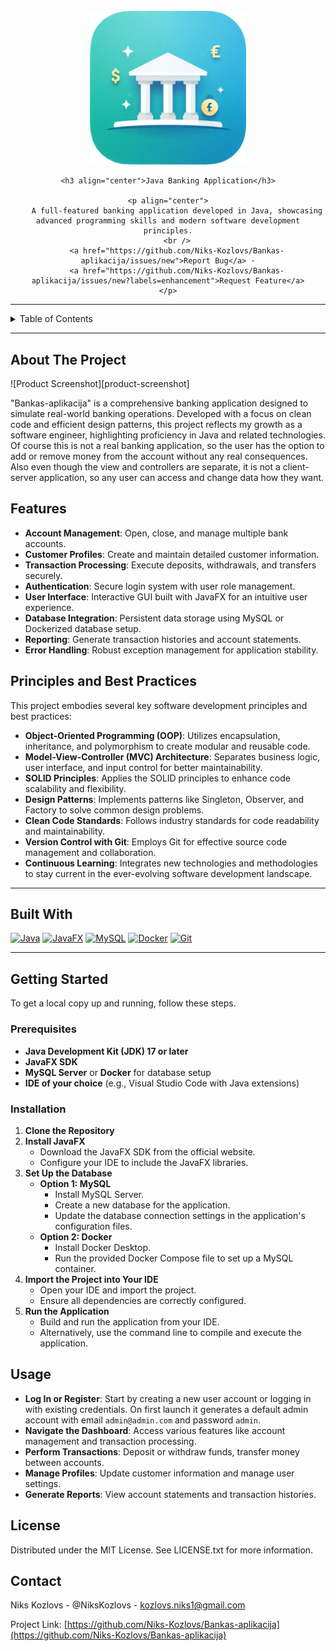 <!-- PROJECT LOGO -->
<br />
<div align="center">
    <a href="https://github.com/Niks-Kozlovs/Bankas-aplikacija">
        <img src="src/res/Logo.png" alt="Logo" width="250">
    </a>

    <h3 align="center">Java Banking Application</h3>

    <p align="center">
        A full-featured banking application developed in Java, showcasing advanced programming skills and modern software development principles.
        <br />
        <a href="https://github.com/Niks-Kozlovs/Bankas-aplikacija/issues/new">Report Bug</a> ·
        <a href="https://github.com/Niks-Kozlovs/Bankas-aplikacija/issues/new?labels=enhancement">Request Feature</a>
    </p>
</div>

---

<!-- TABLE OF CONTENTS -->
<details>
    <summary>Table of Contents</summary>
    <ol>
        <li><a href="#about-the-project">About The Project</a></li>
        <li><a href="#features">Features</a></li>
        <li><a href="#principles-and-best-practices">Principles and Best Practices</a></li>
        <li><a href="#built-with">Built With</a></li>
        <li><a href="#getting-started">Getting Started</a>
            <ul>
                <li><a href="#prerequisites">Prerequisites</a></li>
                <li><a href="#installation">Installation</a></li>
            </ul>
        </li>
        <li><a href="#usage">Usage</a></li>
        <li><a href="#license">License</a></li>
        <li><a href="#contact">Contact</a></li>
        <li><a href="#acknowledgments">Acknowledgments</a></li>
    </ol>
</details>

---

## About The Project

![Product Screenshot][product-screenshot]

"Bankas-aplikacija" is a comprehensive banking application designed to simulate real-world banking operations. Developed with a focus on clean code and efficient design patterns, this project reflects my growth as a software engineer, highlighting proficiency in Java and related technologies. Of course this is not a real banking application, so the user has the option to add or remove money from the account without any real consequences. Also even though the view and controllers are separate, it is not a client-server application, so any user can access and change data how they want.

## Features

- **Account Management**: Open, close, and manage multiple bank accounts.
- **Customer Profiles**: Create and maintain detailed customer information.
- **Transaction Processing**: Execute deposits, withdrawals, and transfers securely.
- **Authentication**: Secure login system with user role management.
- **User Interface**: Interactive GUI built with JavaFX for an intuitive user experience.
- **Database Integration**: Persistent data storage using MySQL or Dockerized database setup.
- **Reporting**: Generate transaction histories and account statements.
- **Error Handling**: Robust exception management for application stability.

## Principles and Best Practices

This project embodies several key software development principles and best practices:

- **Object-Oriented Programming (OOP)**: Utilizes encapsulation, inheritance, and polymorphism to create modular and reusable code.
- **Model-View-Controller (MVC) Architecture**: Separates business logic, user interface, and input control for better maintainability.
- **SOLID Principles**: Applies the SOLID principles to enhance code scalability and flexibility.
- **Design Patterns**: Implements patterns like Singleton, Observer, and Factory to solve common design problems.
- **Clean Code Standards**: Follows industry standards for code readability and maintainability.
- **Version Control with Git**: Employs Git for effective source code management and collaboration.
- **Continuous Learning**: Integrates new technologies and methodologies to stay current in the ever-evolving software development landscape.

---

## Built With

[![Java](https://img.shields.io/badge/-Java_17-ED8B00?style=for-the-badge&logo=openjdk&logoColor=white)](https://www.oracle.com/java/)
[![JavaFX](https://img.shields.io/badge/-JavaFX_23.0.1-FF0000?style=for-the-badge&logo=java&logoColor=white)](https://openjfx.io/)
[![MySQL](https://img.shields.io/badge/-MySQL_8.0-4479A1?style=for-the-badge&logo=mysql&logoColor=white)](https://www.mysql.com/)
[![Docker](https://img.shields.io/badge/-Docker-2496ED?style=for-the-badge&logo=docker&logoColor=white)](https://www.docker.com/)
[![Git](https://img.shields.io/badge/-Git-F05033?style=for-the-badge&logo=git&logoColor=white)](https://git-scm.com/)

---

## Getting Started

To get a local copy up and running, follow these steps.

### Prerequisites

- **Java Development Kit (JDK) 17 or later**
- **JavaFX SDK**
- **MySQL Server** or **Docker** for database setup
- **IDE of your choice** (e.g., Visual Studio Code with Java extensions)

### Installation

1. **Clone the Repository**
2. **Install JavaFX**
     - Download the JavaFX SDK from the official website.
     - Configure your IDE to include the JavaFX libraries.
3. **Set Up the Database**
     - **Option 1: MySQL**
         - Install MySQL Server.
         - Create a new database for the application.
         - Update the database connection settings in the application's configuration files.
     - **Option 2: Docker**
         - Install Docker Desktop.
         - Run the provided Docker Compose file to set up a MySQL container.
4. **Import the Project into Your IDE**
     - Open your IDE and import the project.
     - Ensure all dependencies are correctly configured.
5. **Run the Application**
     - Build and run the application from your IDE.
     - Alternatively, use the command line to compile and execute the application.

## Usage

- **Log In or Register**: Start by creating a new user account or logging in with existing credentials.
On first launch it generates a default admin account with email `admin@admin.com` and password `admin`.
- **Navigate the Dashboard**: Access various features like account management and transaction processing.
- **Perform Transactions**: Deposit or withdraw funds, transfer money between accounts.
- **Manage Profiles**: Update customer information and manage user settings.
- **Generate Reports**: View account statements and transaction histories.

## License

Distributed under the MIT License. See LICENSE.txt for more information.

## Contact

Niks Kozlovs - @NiksKozlovs - kozlovs.niks1@gmail.com

Project Link: [https://github.com/Niks-Kozlovs/Bankas-aplikacija](https://github.com/Niks-Kozlovs/Bankas-aplikacija)